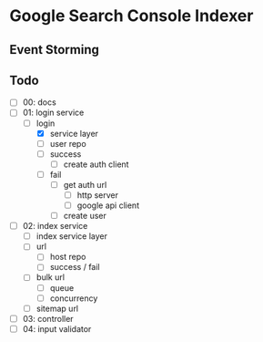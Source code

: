 # Google Search Console Indexer

## Event Storming

## Todo

- [ ] 00: docs
- [ ] 01: login service
  - [ ] login
    - [X] service layer
    - [ ] user repo
    - [ ] success
      - [ ] create auth client
    - [ ] fail
      - [ ] get auth url
        - [ ] http server
        - [ ] google api client
      - [ ] create user
- [ ] 02: index service
  - [ ] index service layer
  - [ ] url
    - [ ] host repo
    - [ ] success / fail
  - [ ] bulk url
    - [ ] queue
    - [ ] concurrency
  - [ ] sitemap url
- [ ] 03: controller
- [ ] 04: input validator
